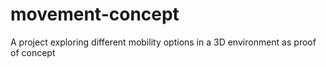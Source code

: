 # movement-concept
A project exploring different mobility options in a 3D environment as proof of concept
